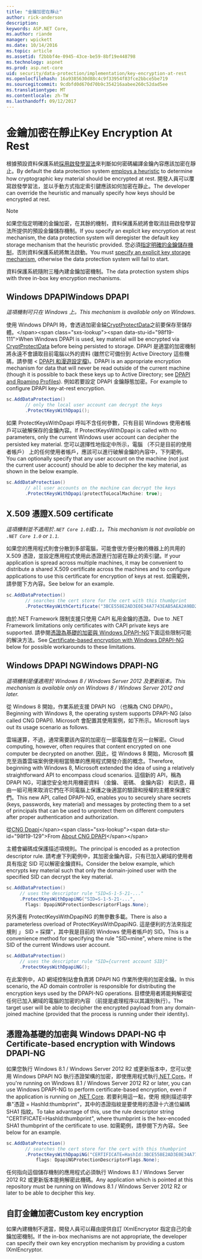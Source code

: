 ```yaml
---
title: "金鑰加密在靜止"
author: rick-anderson
description: 
keywords: ASP.NET Core,
ms.author: riande
manager: wpickett
ms.date: 10/14/2016
ms.topic: article
ms.assetid: f2bbbf4e-0945-43ce-be59-8bf19e448798
ms.technology: aspnet
ms.prod: asp.net-core
uid: security/data-protection/implementation/key-encryption-at-rest
ms.openlocfilehash: 16a9385630d88c4c9f33954f83fce2bbce5be719
ms.sourcegitcommit: 9cdbfd0d670d70b9c354216aabee260c52dad5ee
ms.translationtype: MT
ms.contentlocale: zh-TW
ms.lasthandoff: 09/12/2017
---
```

# <a name="key-encryption-at-rest"></a><span data-ttu-id="98f19-103">金鑰加密在靜止</span><span class="sxs-lookup"><span data-stu-id="98f19-103">Key Encryption At Rest</span></span>

<a name=data-protection-implementation-key-encryption-at-rest></a>

<span data-ttu-id="98f19-104">根據預設資料保護系統[採用啟發學習法](../configuration/default-settings.md#data-protection-default-settings)來判斷如何密碼編譯金鑰內容應該加密在靜止。</span><span class="sxs-lookup"><span data-stu-id="98f19-104">By default the data protection system [employs a heuristic](../configuration/default-settings.md#data-protection-default-settings) to determine how cryptographic key material should be encrypted at rest.</span></span> <span data-ttu-id="98f19-105">開發人員可以覆寫啟發學習法，並以手動方式指定索引鍵應該如何加密在靜止。</span><span class="sxs-lookup"><span data-stu-id="98f19-105">The developer can override the heuristic and manually specify how keys should be encrypted at rest.</span></span>

> [!NOTE]
> <span data-ttu-id="98f19-106">如果您指定明確的金鑰加密，在其餘的機制，資料保護系統將會取消註冊啟發學習法所提供的預設金鑰儲存機制。</span><span class="sxs-lookup"><span data-stu-id="98f19-106">If you specify an explicit key encryption at rest mechanism, the data protection system will deregister the default key storage mechanism that the heuristic provided.</span></span> <span data-ttu-id="98f19-107">您必須[指定明確的金鑰儲存機制](key-storage-providers.md#data-protection-implementation-key-storage-providers)，否則資料保護系統將無法啟動。</span><span class="sxs-lookup"><span data-stu-id="98f19-107">You must [specify an explicit key storage mechanism](key-storage-providers.md#data-protection-implementation-key-storage-providers), otherwise the data protection system will fail to start.</span></span>

<a name=data-protection-implementation-key-encryption-at-rest-providers></a>

<span data-ttu-id="98f19-108">資料保護系統隨附三種內建金鑰加密機制。</span><span class="sxs-lookup"><span data-stu-id="98f19-108">The data protection system ships with three in-box key encryption mechanisms.</span></span>

## <a name="windows-dpapi"></a><span data-ttu-id="98f19-109">Windows DPAPI</span><span class="sxs-lookup"><span data-stu-id="98f19-109">Windows DPAPI</span></span>

<span data-ttu-id="98f19-110">*這項機制可只在 Windows 上。*</span><span class="sxs-lookup"><span data-stu-id="98f19-110">*This mechanism is available only on Windows.*</span></span>

<span data-ttu-id="98f19-111">使用 Windows DPAPI 時，會透過加密金錀[CryptProtectData](https://msdn.microsoft.com/library/windows/desktop/aa380261(v=vs.85).aspx)之前要保存至儲存體。</span><span class="sxs-lookup"><span data-stu-id="98f19-111">When Windows DPAPI is used, key material will be encrypted via [CryptProtectData](https://msdn.microsoft.com/library/windows/desktop/aa380261(v=vs.85).aspx) before being persisted to storage.</span></span> <span data-ttu-id="98f19-112">DPAPI 是適當的加密機制將永遠不會讀取目前電腦以外的資料 (雖然它可備份到 Active Directory 這些機碼，請參閱 < [DPAPI 和漫遊設定檔](https://support.microsoft.com/kb/309408/#6))。</span><span class="sxs-lookup"><span data-stu-id="98f19-112">DPAPI is an appropriate encryption mechanism for data that will never be read outside of the current machine (though it is possible to back these keys up to Active Directory; see [DPAPI and Roaming Profiles](https://support.microsoft.com/kb/309408/#6)).</span></span> <span data-ttu-id="98f19-113">例如若要設定 DPAPI 金鑰靜態加密。</span><span class="sxs-lookup"><span data-stu-id="98f19-113">For example to configure DPAPI key-at-rest encryption.</span></span>

```csharp
sc.AddDataProtection()
       // only the local user account can decrypt the keys
       .ProtectKeysWithDpapi();
   ```

<span data-ttu-id="98f19-114">如果 ProtectKeysWithDpapi 呼叫不含任何參數，只有目前 Windows 使用者帳戶可以破解保存的金鑰內容。</span><span class="sxs-lookup"><span data-stu-id="98f19-114">If ProtectKeysWithDpapi is called with no parameters, only the current Windows user account can decipher the persisted key material.</span></span> <span data-ttu-id="98f19-115">您可以選擇性地指定中所示，電腦 （不只是目前的使用者帳戶） 上的任何使用者帳戶，應該可以進行破解金鑰的內容中，下列範例。</span><span class="sxs-lookup"><span data-stu-id="98f19-115">You can optionally specify that any user account on the machine (not just the current user account) should be able to decipher the key material, as shown in the below example.</span></span>

```csharp
sc.AddDataProtection()
       // all user accounts on the machine can decrypt the keys
       .ProtectKeysWithDpapi(protectToLocalMachine: true);
   ```

## <a name="x509-certificate"></a><span data-ttu-id="98f19-116">X.509 憑證</span><span class="sxs-lookup"><span data-stu-id="98f19-116">X.509 certificate</span></span>

<span data-ttu-id="98f19-117">*這項機制並不適用於`.NET Core 1.0`或`1.1`。*</span><span class="sxs-lookup"><span data-stu-id="98f19-117">*This mechanism is not available on `.NET Core 1.0` or `1.1`.*</span></span>

<span data-ttu-id="98f19-118">如果您的應用程式則會分散到多部電腦，可能會很方便分散的機器上的共用的 X.509 憑證，並設定應用程式使用此憑證進行加密在靜止的索引鍵。</span><span class="sxs-lookup"><span data-stu-id="98f19-118">If your application is spread across multiple machines, it may be convenient to distribute a shared X.509 certificate across the machines and to configure applications to use this certificate for encryption of keys at rest.</span></span> <span data-ttu-id="98f19-119">如需範例，請參閱下方內容。</span><span class="sxs-lookup"><span data-stu-id="98f19-119">See below for an example.</span></span>

```csharp
sc.AddDataProtection()
       // searches the cert store for the cert with this thumbprint
       .ProtectKeysWithCertificate("3BCE558E2AD3E0E34A7743EAB5AEA2A9BD2575A0");
   ```

<span data-ttu-id="98f19-120">由於.NET Framework 限制支援只使用 CAPI 私用金鑰的憑證。</span><span class="sxs-lookup"><span data-stu-id="98f19-120">Due to .NET Framework limitations only certificates with CAPI private keys are supported.</span></span> <span data-ttu-id="98f19-121">請參閱[憑證為基礎的加密與 Windows DPAPI-NG](#data-protection-implementation-key-encryption-at-rest-dpapi-ng)下面這些限制可能的解決方法。</span><span class="sxs-lookup"><span data-stu-id="98f19-121">See [Certificate-based encryption with Windows DPAPI-NG](#data-protection-implementation-key-encryption-at-rest-dpapi-ng) below for possible workarounds to these limitations.</span></span>

<a name=data-protection-implementation-key-encryption-at-rest-dpapi-ng></a>

## <a name="windows-dpapi-ng"></a><span data-ttu-id="98f19-122">Windows DPAPI NG</span><span class="sxs-lookup"><span data-stu-id="98f19-122">Windows DPAPI-NG</span></span>

<span data-ttu-id="98f19-123">*這項機制是僅適用於 Windows 8 / Windows Server 2012 及更新版本。*</span><span class="sxs-lookup"><span data-stu-id="98f19-123">*This mechanism is available only on Windows 8 / Windows Server 2012 and later.*</span></span>

<span data-ttu-id="98f19-124">從 Windows 8 開始，作業系統支援 DPAPI NG （也稱為 CNG DPAPI）。</span><span class="sxs-lookup"><span data-stu-id="98f19-124">Beginning with Windows 8, the operating system supports DPAPI-NG (also called CNG DPAPI).</span></span> <span data-ttu-id="98f19-125">Microsoft 會配置其使用案例，如下所示。</span><span class="sxs-lookup"><span data-stu-id="98f19-125">Microsoft lays out its usage scenario as follows.</span></span>

   <span data-ttu-id="98f19-126">雲端運算，不過，通常需要該內容的加密在一部電腦會在另一台解密。</span><span class="sxs-lookup"><span data-stu-id="98f19-126">Cloud computing, however, often requires that content encrypted on one computer be decrypted on another.</span></span> <span data-ttu-id="98f19-127">因此，從 Windows 8 開始，Microsoft 擴充至涵蓋雲端案例使用相當簡單的應用程式開發介面的概念。</span><span class="sxs-lookup"><span data-stu-id="98f19-127">Therefore, beginning with Windows 8, Microsoft extended the idea of using a relatively straightforward API to encompass cloud scenarios.</span></span> <span data-ttu-id="98f19-128">這個新的 API，稱為 DPAPI NG，可讓您安全地共用機密資料 （金鑰、 密碼、 金鑰內容） 和訊息，藉由一組可用來取消它們在不同電腦上保護之後適當的驗證和授權的主體來保護它們。</span><span class="sxs-lookup"><span data-stu-id="98f19-128">This new API, called DPAPI-NG, enables you to securely share secrets (keys, passwords, key material) and messages by protecting them to a set of principals that can be used to unprotect them on different computers after proper authentication and authorization.</span></span>

   <span data-ttu-id="98f19-129">從[CNG Dpapi](https://msdn.microsoft.com/library/windows/desktop/hh706794(v=vs.85).aspx)</span><span class="sxs-lookup"><span data-stu-id="98f19-129">From [About CNG DPAPI](https://msdn.microsoft.com/library/windows/desktop/hh706794(v=vs.85).aspx)</span></span>

<span data-ttu-id="98f19-130">主體會編碼成保護描述項規則。</span><span class="sxs-lookup"><span data-stu-id="98f19-130">The principal is encoded as a protection descriptor rule.</span></span> <span data-ttu-id="98f19-131">請考慮下列範例中，其加密金鑰內容，只有已加入網域的使用者具有指定 SID 可以解密金鑰資料。</span><span class="sxs-lookup"><span data-stu-id="98f19-131">Consider the below example, which encrypts key material such that only the domain-joined user with the specified SID can decrypt the key material.</span></span>

```csharp
sc.AddDataProtection()
     // uses the descriptor rule "SID=S-1-5-21-..."
     .ProtectKeysWithDpapiNG("SID=S-1-5-21-...",
       flags: DpapiNGProtectionDescriptorFlags.None);
   ```

<span data-ttu-id="98f19-132">另外還有 ProtectKeysWithDpapiNG 的無參數多載。</span><span class="sxs-lookup"><span data-stu-id="98f19-132">There is also a parameterless overload of ProtectKeysWithDpapiNG.</span></span> <span data-ttu-id="98f19-133">這是便利的方法來指定規則 」 SID = 採擷"，其中我是目前的 Windows 使用者帳戶的 SID。</span><span class="sxs-lookup"><span data-stu-id="98f19-133">This is a convenience method for specifying the rule "SID=mine", where mine is the SID of the current Windows user account.</span></span>

```csharp
sc.AddDataProtection()
     // uses the descriptor rule "SID={current account SID}"
     .ProtectKeysWithDpapiNG();
   ```

<span data-ttu-id="98f19-134">在此案例中，AD 網域控制站會負責將 DPAPI NG 作業所使用的加密金鑰。</span><span class="sxs-lookup"><span data-stu-id="98f19-134">In this scenario, the AD domain controller is responsible for distributing the encryption keys used by the DPAPI-NG operations.</span></span> <span data-ttu-id="98f19-135">目標使用者將能夠解密從任何已加入網域的電腦的加密的內容 （前提是處理程序以其識別執行）。</span><span class="sxs-lookup"><span data-stu-id="98f19-135">The target user will be able to decipher the encrypted payload from any domain-joined machine (provided that the process is running under their identity).</span></span>

## <a name="certificate-based-encryption-with-windows-dpapi-ng"></a><span data-ttu-id="98f19-136">憑證為基礎的加密與 Windows DPAPI-NG 中</span><span class="sxs-lookup"><span data-stu-id="98f19-136">Certificate-based encryption with Windows DPAPI-NG</span></span>

<span data-ttu-id="98f19-137">如果您執行 Windows 8.1 / Windows Server 2012 R2 或更新版本中，您可以使用 Windows DPAPI NG 執行憑證架構的加密，即使應用程式執行[.NET Core](https://www.microsoft.com/net/core)。</span><span class="sxs-lookup"><span data-stu-id="98f19-137">If you're running on Windows 8.1 / Windows Server 2012 R2 or later, you can use Windows DPAPI-NG to perform certificate-based encryption, even if the application is running on [.NET Core](https://www.microsoft.com/net/core).</span></span> <span data-ttu-id="98f19-138">若要利用這一點，使用 規則描述項字串"憑證 = HashId:thumbprint"，其中的憑證指紋是要使用的憑證十六進位編碼 SHA1 指紋。</span><span class="sxs-lookup"><span data-stu-id="98f19-138">To take advantage of this, use the rule descriptor string "CERTIFICATE=HashId:thumbprint", where thumbprint is the hex-encoded SHA1 thumbprint of the certificate to use.</span></span> <span data-ttu-id="98f19-139">如需範例，請參閱下方內容。</span><span class="sxs-lookup"><span data-stu-id="98f19-139">See below for an example.</span></span>

```csharp
sc.AddDataProtection()
       // searches the cert store for the cert with this thumbprint
       .ProtectKeysWithDpapiNG("CERTIFICATE=HashId:3BCE558E2AD3E0E34A7743EAB5AEA2A9BD2575A0",
           flags: DpapiNGProtectionDescriptorFlags.None);
   ```

<span data-ttu-id="98f19-140">任何指向這個儲存機制的應用程式必須執行 Windows 8.1 / Windows Server 2012 R2 或更新版本能夠解密此機碼。</span><span class="sxs-lookup"><span data-stu-id="98f19-140">Any application which is pointed at this repository must be running on Windows 8.1 / Windows Server 2012 R2 or later to be able to decipher this key.</span></span>

## <a name="custom-key-encryption"></a><span data-ttu-id="98f19-141">自訂金鑰加密</span><span class="sxs-lookup"><span data-stu-id="98f19-141">Custom key encryption</span></span>

<span data-ttu-id="98f19-142">如果內建機制不適當，開發人員可以藉由提供自訂 IXmlEncryptor 指定自己的金鑰加密機制。</span><span class="sxs-lookup"><span data-stu-id="98f19-142">If the in-box mechanisms are not appropriate, the developer can specify their own key encryption mechanism by providing a custom IXmlEncryptor.</span></span>

